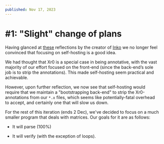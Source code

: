 ```yaml
---
published: Nov 17, 2023
---
```


# #1: "Slight" change of plans

Having glanced at [these] reflections by the creator of [Inko] we no longer feel
convinced that focusing on self-hosting is a good idea.

  [these]: https://yorickpeterse.com/articles/a-decade-of-developing-a-programming-language/
  [Inko]: https://inko-lang.org/

We had thought that Xr0 is a special case in being annotative, with the vast
majority of our effort focused on the front-end (since the back-end’s sole job
is to strip the annotations). This made self-hosting seem practical and
achievable.

However, upon further reflection, we now see that self-hosting would require
that we maintain a "bootstrapping back-end" to strip the Xr0-annotations from
our `*.x` files, which seems like potentially-fatal overhead to accept, and
certainly one that will slow us down.

For the rest of this iteration (ends 2 Dec), we've decided to focus on a much
smaller program that deals with matrices. Our goals for it are as follows:

- It will parse (100%)

- It will verify (with the exception of loops).
